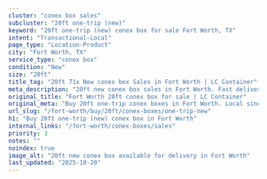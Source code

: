 ```yaml
---
cluster: "conex box sales"
subcluster: "20ft one-trip (new)"
keyword: "20ft one-trip (new) conex box for sale Fort Worth, TX"
intent: "Transactional-Local"
page_type: "Location-Product"
city: "Fort Worth, TX"
service_type: "conex box"
condition: "New"
size: "20ft"
title_tag: "20ft 71x New conex box Sales in Fort Worth | LC Container"
meta_description: "20ft new conex box sales in Fort Worth. Fast delivery, competitive pricing. Serving conex boxes area. Quote ID: O0I. Call (214) 524-4168 for your free quote today."
original_title: "Fort Worth 20ft conex box for sale | LC Container"
original_meta: "Buy 20ft one-trip conex boxes in Fort Worth. Local since 2003. New & used inventory. Fast delivery. Get your free quote — call (214) 524-4168 today."
url_slug: "/fort-worth/buy/20ft/conex-boxes/one-trip-new"
h1: "Buy 20ft one-trip (new) conex box in Fort Worth"
internal_links: "/fort-worth/conex-boxes/sales"
priority: 3
notes: ""
noindex: true
image_alt: "20ft new conex box available for delivery in Fort Worth"
last_updated: "2025-10-20"
---
```


<!-- TODO: Add unique city/inventory copy, images, and internal links here. -->
